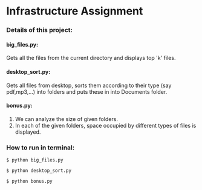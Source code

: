 # Infrastructure Assignment

### Details of this project:

#### big_files.py: 

Gets all the files from the current directory and displays top 'k' files.

#### desktop_sort.py: 

Gets all files from desktop, sorts them according to their type (say pdf,mp3,...) into folders and puts these in into Documents folder.

#### bonus.py:

1. We can analyze the size of given folders.
2. In each of the given folders, space occupied by different types of files is displayed.

### How to run in terminal:
```
$ python big_files.py
```
```
$ python desktop_sort.py
```
```
$ python bonus.py
```
